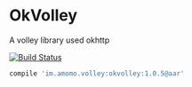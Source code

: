 OkVolley
========

A volley library used okhttp

[![Build Status](https://drone.io/github.com/googolmo/OkVolley/status.png)](https://drone.io/github.com/googolmo/OkVolley/latest)

```groovy
compile 'im.amomo.volley:okvolley:1.0.5@aar'
```
